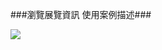
###瀏覽展覽資訊 使用案例描述###
<p><img src="https://www.flickr.com/photos/97950258@N08/15525454217/in/set-72157646804748483/"></p>







